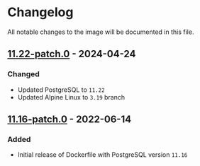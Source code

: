 # Changelog

All notable changes to the image will be documented in this file.

## [11.22-patch.0] - 2024-04-24

### Changed

- Updated PostgreSQL to `11.22`
- Updated Alpine Linux to `3.19` branch

## [11.16-patch.0] - 2022-06-14

### Added

- Initial release of Dockerfile with PostgreSQL version `11.16`

[11.22-patch.0]: https://github.com/airflow-helm/charts/tree/images/postgresql-bitnami/11/alpine-11.22-patch.0/images/postgresql-bitnami/11/alpine
[11.16-patch.0]: https://github.com/airflow-helm/charts/tree/images/postgresql-bitnami/11/alpine-11.16-patch.0/images/postgresql-bitnami/11/alpine